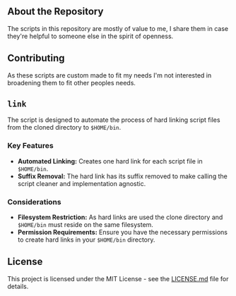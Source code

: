 ## About the Repository

The scripts in this repository are mostly of value to me, I share them in case they're helpful to someone else in the spirit of openness.

## Contributing

As these scripts are custom made to fit my needs I'm not interested in broadening them to fit other peoples needs.

## `link`

The script is designed to automate the process of hard linking script files from the cloned directory to `$HOME/bin`.

### Key Features

- **Automated Linking:** Creates one hard link for each script file in `$HOME/bin`.
- **Suffix Removal:** The hard link has its suffix removed to make calling the script cleaner and implementation agnostic.

### Considerations

- **Filesystem Restriction:** As hard links are used the clone directory and `$HOME/bin` must reside on the same filesystem.
- **Permission Requirements:** Ensure you have the necessary permissions to create hard links in your `$HOME/bin` directory.

## License

This project is licensed under the MIT License - see the [LICENSE.md](LICENSE) file for details.
